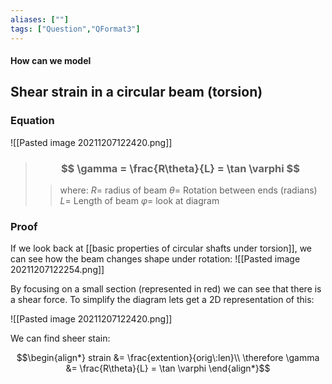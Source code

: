 ```yaml
---
aliases: [""]
tags: ["Question","QFormat3"]
---
```


#### How can we model
## Shear strain in a circular beam (torsion)

### Equation

![[Pasted image 20211207122420.png]]

> ### $$ \gamma = \frac{R\theta}{L} = \tan \varphi $$ 
>> where:
>> $R=$ radius of beam 
>> $\theta=$ Rotation between ends (radians)
>> $L=$ Length of beam
>> $\varphi=$ look at diagram

### Proof

If we look back at [[basic properties of circular shafts under torsion]], we can see how the beam changes shape under rotation:
![[Pasted image 20211207122254.png]]

By focusing on a small section (represented in red) we can see that there is a shear force. To simplify the diagram lets get a 2D representation of this:

![[Pasted image 20211207122420.png]]

We can find sheer stain:

$$\begin{align*}
strain &= \frac{extention}{orig\:len}\\
\therefore \gamma &= \frac{R\theta}{L} = \tan \varphi
\end{align*}$$

